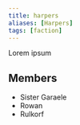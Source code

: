 ```yaml
---
title: harpers
aliases: [Harpers]
tags: [faction]
---
```

Lorem ipsum

## Members
- Sister Garaele
- Rowan
- Rulkorf